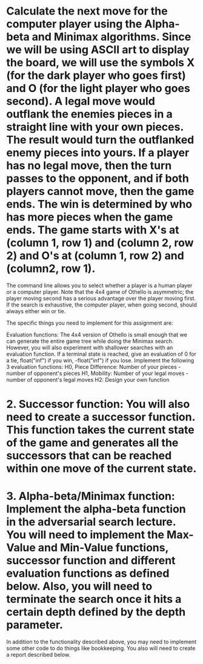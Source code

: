 # Calculate the next move for the computer player using the Alpha-beta and Minimax algorithms. Since we will be using ASCII art to display the board, we will use the symbols X (for the dark player who goes first) and O (for the light player who goes second). A legal move would outflank the enemies pieces in a straight line with your own pieces. The result would turn the outflanked enemy pieces into yours. If a player has no legal move, then the turn passes to the opponent, and if both players cannot move, then the game ends. The win is determined by who has more pieces when the game ends. The game starts with X's at (column 1, row 1) and (column 2, row 2) and O's at (column 1, row 2) and (column2, row 1).

The command line allows you to select whether a player is a human player or a computer player. Note that the 4x4 game of Othello is asymmetric; the player moving second has a serious advantage over the player moving first. If the search is exhaustive, the computer player, when going second, should always either win or tie.

The specific things you need to implement for this assignment are:

Evaluation functions: The 4x4 version of Othello is small enough that we can generate the entire game tree while doing the Minimax search. However, you will also experiment with shallower searches with an evaluation function. If a terminal state is reached, give an evaluation of 0 for a tie, float("inf") if you win, -float("inf") if you lose. Implement the following 3 evaluation functions:
H0, Piece Difference: Number of your pieces - number of opponent's pieces
H1, Mobility:  Number of your legal moves - number of opponent's legal moves
H2: Design your own function
# 2. Successor function: You will also need to create a successor function. This function takes the current state of the game and generates all the successors that can be reached within one move of the current state.

# 3. Alpha-beta/Minimax function: Implement the alpha-beta function in the adversarial search lecture. You will need to implement the Max-Value and Min-Value functions, successor function and different evaluation functions as defined below. Also, you will need to terminate the search once it hits a certain depth defined by the depth parameter.

In addition to the functionality described above, you may need to implement some other code to do things like bookkeeping. You also will need to create a report described below.
